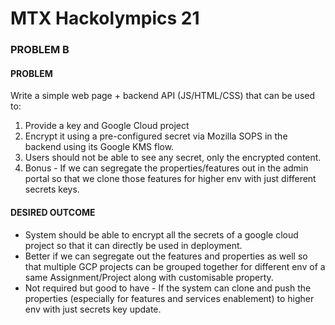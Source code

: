 # MTX Hackolympics 21

### PROBLEM B

#### PROBLEM

Write a simple web page + backend API (JS/HTML/CSS) that can be used to:

1. Provide a key and Google Cloud project
2. Encrypt it using a pre-configured secret via Mozilla SOPS in the backend
using its Google KMS flow.
3. Users should not be able to see any secret, only the encrypted content.
4. Bonus - If we can segregate the properties/features out in the admin portal
so that we clone those features for higher env with just different secrets keys.

#### DESIRED OUTCOME

- System should be able to encrypt all the secrets of a google cloud
project so that it can directly be used in deployment.
- Better if we can segregate out the features and properties as well
so that multiple GCP projects can be grouped together for different
env of a same Assignment/Project along with customisable property.
- Not required but good to have - If the system can clone and push
the properties (especially for features and services enablement) to
higher env with just secrets key update.
